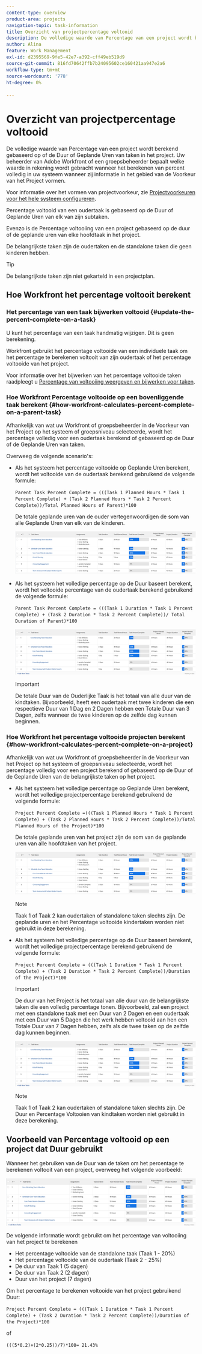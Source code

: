 ```yaml
---
content-type: overview
product-area: projects
navigation-topic: task-information
title: Overzicht van projectpercentage voltooid
description: De volledige waarde van Percentage van een project wordt berekend gebaseerd op of de Geplande Duur of de Geplande Uren van taken in het project. Uw beheerder van Adobe Workfront of een groepsbeheerder bepaalt welke waarde in rekening wordt gebracht wanneer het berekenen van percent volledig in uw systeem wanneer zij informatie in het gebied van de Voorkeur van het Project vormen. Voor informatie over het vormen van projectvoorkeur, zie systeem-brede projectvoorkeur vormen.
author: Alina
feature: Work Management
exl-id: d2395569-9fe5-42e7-a392-cff49eb519d9
source-git-commit: 816fd70642ffb7b24095602ce160421aa947e2a6
workflow-type: tm+mt
source-wordcount: '778'
ht-degree: 0%

---
```


# Overzicht van projectpercentage voltooid

<!-- Audited 01/2024 -->

De volledige waarde van Percentage van een project wordt berekend gebaseerd op of de Duur of Geplande Uren van taken in het project. Uw beheerder van Adobe Workfront of een groepsbeheerder bepaalt welke waarde in rekening wordt gebracht wanneer het berekenen van percent volledig in uw systeem wanneer zij informatie in het gebied van de Voorkeur van het Project vormen.

Voor informatie over het vormen van projectvoorkeur, zie [Projectvoorkeuren voor het hele systeem configureren](../../../administration-and-setup/set-up-workfront/configure-system-defaults/set-project-preferences.md).

Percentage voltooid van een oudertaak is gebaseerd op de Duur of Geplande Uren van elk van zijn subtaken.

Evenzo is de Percentage voltooiing van een project gebaseerd op de duur of de geplande uren van elke hoofdtaak in het project.

De belangrijkste taken zijn de oudertaken en de standalone taken die geen kinderen hebben.

>[!TIP]
>
>De belangrijkste taken zijn niet gekarteld in een projectplan.

## Hoe Workfront het percentage voltooit berekent

### Het percentage van een taak bijwerken voltooid {#update-the-percent-complete-on-a-task}

U kunt het percentage van een taak handmatig wijzigen. Dit is geen berekening.

Workfront gebruikt het percentage voltooide van een individuele taak om het percentage te berekenen voltooit van zijn oudertaak of het percentage voltooide van het project.

Voor informatie over het bijwerken van het percentage voltooide taken raadpleegt u [Percentage van voltooiing weergeven en bijwerken voor taken](../../../manage-work/projects/updating-work-in-a-project/view-update-percent-complete-for-tasks.md).

### Hoe Workfront Percentage voltooide op een bovenliggende taak berekent {#how-workfront-calculates-percent-complete-on-a-parent-task}

Afhankelijk van wat uw Workfront of groepsbeheerder in de Voorkeur van het Project op het systeem of groepsniveau selecteerde, wordt het percentage volledig voor een oudertaak berekend of gebaseerd op de Duur of de Geplande Uren van taken.

Overweeg de volgende scenario&#39;s:

* Als het systeem het percentage voltooide op Geplande Uren berekent, wordt het voltooide van de oudertaak berekend gebruikend de volgende formule:

  `Parent Task Percent Complete = (((Task 1 Planned Hours * Task 1 Percent Complete) + (Task 2 Planned Hours * Task 2 Percent Complete))/Total Planned Hours of Parent)*100`

  De totale geplande uren van de ouder vertegenwoordigen de som van alle Geplande Uren van elk van de kinderen.

  ![](assets/project-with-tasks-percent-complete-planned-hours-calculation.png)

* Als het systeem het volledige percentage op de Duur baseert berekent, wordt het voltooide percentage van de oudertaak berekend gebruikend de volgende formule:

  `Parent Task Percent Complete = (((Task 1 Duration * Task 1 Percent Complete) + (Task 2 Duration * Task 2 Percent Complete))/ Total Duration of Parent)*100`

  ![](assets/project-with-tasks-percent-complete-duration-calculation.png)

  >[!IMPORTANT]
  >
  >De totale Duur van de Ouderlijke Taak is het totaal van alle duur van de kindtaken. Bijvoorbeeld, heeft een oudertaak met twee kinderen die een respectieve Duur van 1 Dag en 2 Dagen hebben een Totale Duur van 3 Dagen, zelfs wanneer de twee kinderen op de zelfde dag kunnen beginnen.


### Hoe Workfront het percentage voltooide projecten berekent {#how-workfront-calculates-percent-complete-on-a-project}

Afhankelijk van wat uw Workfront of groepsbeheerder in de Voorkeur van het Project op het systeem of groepsniveau selecteerde, wordt het percentage volledig voor een project berekend of gebaseerd op de Duur of de Geplande Uren van de belangrijkste taken op het project.

* Als het systeem het volledige percentage op Geplande Uren berekent, wordt het volledige projectpercentage berekend gebruikend de volgende formule:

  `Project Percent Complete =(((Task 1 Planned Hours * Task 1 Percent Complete) + (Task 2 Planned Hours * Task 2 Percent Complete))/Total Planned Hours of the Project)*100`

  De totale geplande uren van het project zijn de som van de geplande uren van alle hoofdtaken van het project.

  ![](assets/project-with-tasks-percent-complete-planned-hours-calculation.png)

  >[!NOTE]
  >
  >Taak 1 of Taak 2 kan oudertaken of standalone taken slechts zijn. De geplande uren en het Percentage voltooide kindertaken worden niet gebruikt in deze berekening.

* Als het systeem het volledige percentage op de Duur baseert berekent, wordt het volledige projectpercentage berekend gebruikend de volgende formule:

  `Project Percent Complete = (((Task 1 Duration * Task 1 Percent Complete) + (Task 2 Duration * Task 2 Percent Complete))/Duration of the Project)*100`

  >[!IMPORTANT]
  >
  >De duur van het Project is het totaal van alle duur van de belangrijkste taken die een volledig percentage tonen. Bijvoorbeeld, zal een project met een standalone taak met een Duur van 2 Dagen en een oudertaak met een Duur van 5 Dagen die het werk hebben voltooid aan hen een Totale Duur van 7 Dagen hebben, zelfs als de twee taken op de zelfde dag kunnen beginnen.

  ![](assets/project-with-tasks-percent-complete-duration-calculation.png)

  >[!NOTE]
  >
  >Taak 1 of Taak 2 kan oudertaken of standalone taken slechts zijn. De Duur en Percentage Voltooien van kindtaken worden niet gebruikt in deze berekening.

## Voorbeeld van Percentage voltooid op een project dat Duur gebruikt

Wanneer het gebruiken van de Duur van de taken om het percentage te berekenen voltooit van een project, overweeg het volgende voorbeeld:

![](assets/project-with-tasks-percent-complete-duration-calculation.png)

De volgende informatie wordt gebruikt om het percentage van voltooiing van het project te berekenen

* Het percentage voltooide van de standalone taak (Taak 1 - 20%)
* Het percentage voltooide van de oudertaak (Taak 2 - 25%)
* De duur van Taak 1 (5 dagen)
* De duur van Taak 2 (2 dagen)
* Duur van het project (7 dagen)


Om het percentage te berekenen voltooide van het project gebruikend Duur:

`Project Percent Complete = (((Task 1 Duration * Task 1 Percent Complete) + (Task 2 Duration * Task 2 Percent Complete))/Duration of the Project)*100`

of

`(((5*0.2)+(2*0.25))/7)*100= 21.43%`


<!--drafted, this was the old example:

When using the Planned Duration of the tasks to calculate the percent complete of a project, consider the following example:

percent_complete_on_project_example.png

Only the parent task (Task 1) and the standalone task (Task 8) are used to calculate the percent complete of the project.

The secondary parents of Task 1 are used to calculate the percent complete of the main parent (Task 1).

To calculate the percent complete of the main parent (Task 1), first calculate the percent complete of its secondary parents:

Task 5 Percent Complete = ((14 * 0.75 + 12 * 0.25)/(12 + 14))*100 = 51.92%

Task 2 Percent Complete = ((5 * 0.7 + 2 * 0.5)/(5 + 2))*100 = 64.29 %

Then, to calculate the percent complete of the main parent (Task 1), use the following formula:

Task 1 Percent Complete =((56 * 0.5192 + 7 * 0.6429)/63)*100 = 53.29%

To calculate the percent complete of the project, you will need to have the following numbers ready:

Task 1 Duration (63 hours) and Percent Complete (53.29%)
Task 8 Duration (100 hours) and Percent Complete (4%)
Now, to calculate the percent complete of the project, use the following formula:

Project Percent Complete =((100 * 0.04 + 63 * 0.5329))/163)*100 = 23.05%
-->